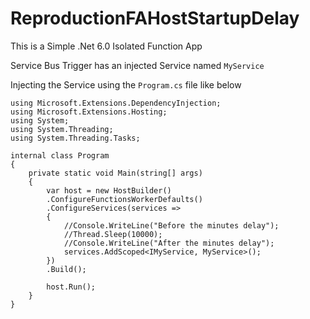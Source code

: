 # ReproductionFAHostStartupDelay

This is a Simple .Net 6.0 Isolated Function App

Service Bus Trigger has an injected Service named `MyService`

Injecting the Service using the `Program.cs` file like below

```Csharp
using Microsoft.Extensions.DependencyInjection;
using Microsoft.Extensions.Hosting;
using System;
using System.Threading;
using System.Threading.Tasks;

internal class Program
{
    private static void Main(string[] args)
    {
        var host = new HostBuilder()
        .ConfigureFunctionsWorkerDefaults()
        .ConfigureServices(services =>
        {
            //Console.WriteLine("Before the minutes delay");
            //Thread.Sleep(10000);
            //Console.WriteLine("After the minutes delay");
            services.AddScoped<IMyService, MyService>();
        })
        .Build();

        host.Run();
    }
}
```
